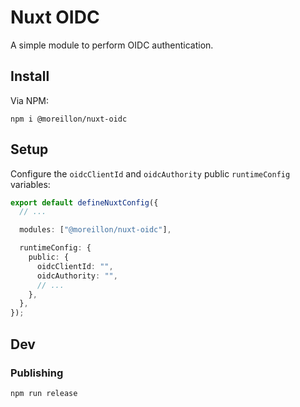 # Nuxt OIDC

A simple module to perform OIDC authentication.

## Install

Via NPM:

```
npm i @moreillon/nuxt-oidc
```

## Setup

Configure the `oidcClientId` and `oidcAuthority` public `runtimeConfig` variables:

```ts
export default defineNuxtConfig({
  // ...

  modules: ["@moreillon/nuxt-oidc"],

  runtimeConfig: {
    public: {
      oidcClientId: "",
      oidcAuthority: "",
      // ...
    },
  },
});
```

## Dev

### Publishing

```
npm run release
```
